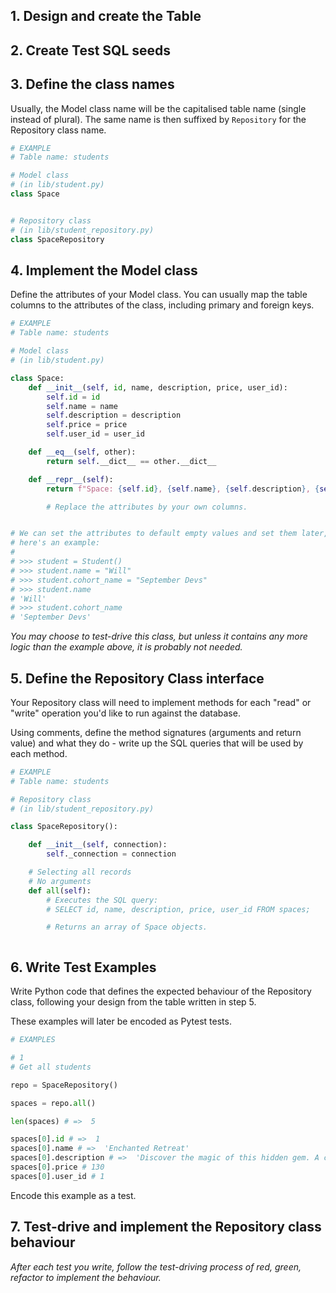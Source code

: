 ## 1. Design and create the Table

## 2. Create Test SQL seeds

## 3. Define the class names

Usually, the Model class name will be the capitalised table name (single instead of plural). The same name is then suffixed by `Repository` for the Repository class name.

```python
# EXAMPLE
# Table name: students

# Model class
# (in lib/student.py)
class Space


# Repository class
# (in lib/student_repository.py)
class SpaceRepository
```

## 4. Implement the Model class

Define the attributes of your Model class. You can usually map the table columns to the attributes of the class, including primary and foreign keys.

```python
# EXAMPLE
# Table name: students

# Model class
# (in lib/student.py)

class Space:
    def __init__(self, id, name, description, price, user_id):
        self.id = id
        self.name = name
        self.description = description
        self.price = price
        self.user_id = user_id

    def __eq__(self, other):
        return self.__dict__ == other.__dict__

    def __repr__(self):
        return f"Space: {self.id}, {self.name}, {self.description}, {self.price}, {self.user_id}"

        # Replace the attributes by your own columns.


# We can set the attributes to default empty values and set them later,
# here's an example:
#
# >>> student = Student()
# >>> student.name = "Will"
# >>> student.cohort_name = "September Devs"
# >>> student.name
# 'Will'
# >>> student.cohort_name
# 'September Devs'
```

_You may choose to test-drive this class, but unless it contains any more logic than the example above, it is probably not needed._

## 5. Define the Repository Class interface

Your Repository class will need to implement methods for each "read" or "write" operation you'd like to run against the database.

Using comments, define the method signatures (arguments and return value) and what they do - write up the SQL queries that will be used by each method.

```python
# EXAMPLE
# Table name: students

# Repository class
# (in lib/student_repository.py)

class SpaceRepository():

    def __init__(self, connection):
        self._connection = connection

    # Selecting all records
    # No arguments
    def all(self):
        # Executes the SQL query:
        # SELECT id, name, description, price, user_id FROM spaces;

        # Returns an array of Space objects.



```

## 6. Write Test Examples

Write Python code that defines the expected behaviour of the Repository class, following your design from the table written in step 5.

These examples will later be encoded as Pytest tests.

```python
# EXAMPLES

# 1
# Get all students

repo = SpaceRepository()

spaces = repo.all()

len(spaces) # =>  5

spaces[0].id # =>  1
spaces[0].name # =>  'Enchanted Retreat'
spaces[0].description # =>  'Discover the magic of this hidden gem. A cozy haven surrounded by nature, perfect for a peaceful escape.'
spaces[0].price # 130
spaces[0].user_id # 1

```

Encode this example as a test.

## 7. Test-drive and implement the Repository class behaviour

_After each test you write, follow the test-driving process of red, green, refactor to implement the behaviour._
